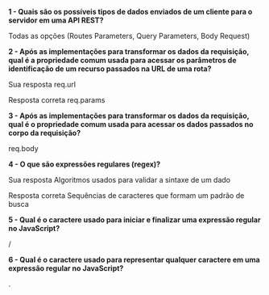 **1 - Quais são os possíveis tipos de dados enviados de um cliente para o servidor em uma API REST?**

Todas as opções (Routes Parameters, Query Parameters, Body Request)

**2 - Após as implementações para transformar os dados da requisição, qual é a propriedade comum usada para acessar os parâmetros de identificação de um recurso passados na URL de uma rota?**

Sua resposta
req.url

Resposta correta
req.params

**3 - Após as implementações para transformar os dados da requisição, qual é o propriedade comum usada para acessar os dados passados no corpo da requisição?**

req.body

**4 - O que são expressões regulares (regex)?**

Sua resposta
Algoritmos usados para validar a sintaxe de um dado

Resposta correta
Sequências de caracteres que formam um padrão de busca

**5 - Qual é o caractere usado para iniciar e finalizar uma expressão regular no JavaScript?**

/

**6 - Qual é o caractere usado para representar qualquer caractere em uma expressão regular no JavaScript?**

. 